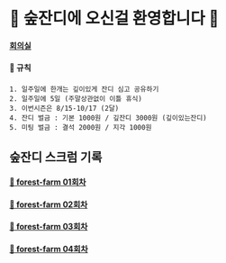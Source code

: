 # 🌲 숲잔디에 오신걸 환영합니다 🌲 


#### [회의실](https://meet.google.com/hhc-ocui-noa)

#### 📝 규칙
```
1. 일주일에 한개는 깊이있게 잔디 심고 공유하기 
2. 일주일에 5일 (주말상관없이 이틀 휴식)
3. 이번시즌은 8/15-10/17 (2달)
4. 잔디 벌금 : 기본 1000원 / 깊잔디 3000원 (깊이있는잔디)
5. 미팅 벌금 : 결석 2000원 / 지각 1000원
```


## 숲잔디 스크럼 기록

#### [🌲 forest-farm 01회차](https://github.com/jandifarm/forest-farm-history/blob/main/01%ED%9A%8C%EC%B0%A8/README.md)
#### [🌲 forest-farm 02회차](https://github.com/jandifarm/forest-farm-history/blob/main/02%ED%9A%8C%EC%B0%A8/README.md)

#### [🌲 forest-farm 03회차](https://github.com/jandifarm/forest-farm-history/blob/main/03%ED%9A%8C%EC%B0%A8/README.md)
#### [🌲 forest-farm 04회차](https://github.com/jandifarm/forest-farm-history/blob/main/04%ED%9A%8C%EC%B0%A8/README.md)

